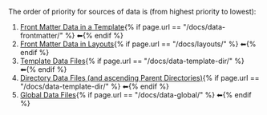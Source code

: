The order of priority for sources of data is (from highest priority to lowest):

1. [Front Matter Data in a Template](/docs/data-frontmatter/){% if page.url == "/docs/data-frontmatter/" %} ⬅{% endif %}
1. [Front Matter Data in Layouts](/docs/layouts/#front-matter-data-in-layouts){% if page.url == "/docs/layouts/" %} ⬅{% endif %}
1. [Template Data Files](/docs/data-template-dir/){% if page.url == "/docs/data-template-dir/" %} ⬅{% endif %}
1. [Directory Data Files (and ascending Parent Directories)](/docs/data-template-dir/){% if page.url == "/docs/data-template-dir/" %} ⬅{% endif %}
1. [Global Data Files](/docs/data-global/){% if page.url == "/docs/data-global/" %} ⬅{% endif %}
